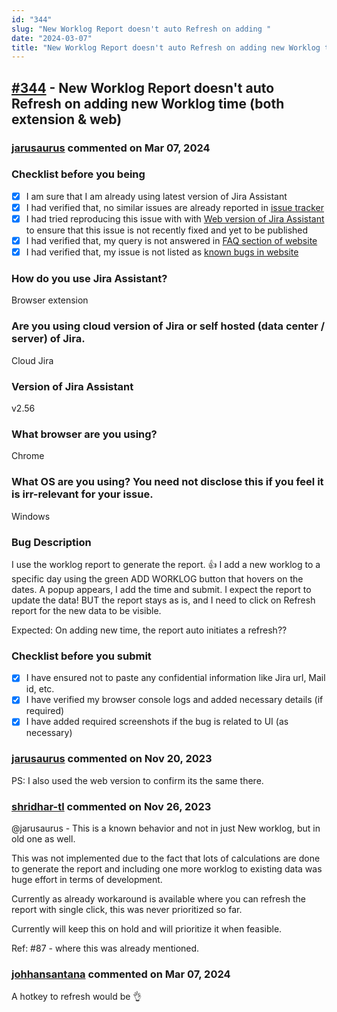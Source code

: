 ```yaml
---
id: "344"
slug: "New Worklog Report doesn't auto Refresh on adding "
date: "2024-03-07"
title: "New Worklog Report doesn't auto Refresh on adding new Worklog time (both extension & web)"
---
```



## [#344](https://github.com/shridhar-tl/jira-assistant/issues/344) - New Worklog Report doesn't auto Refresh on adding new Worklog time (both extension & web)

### [jarusaurus](https://github.com/jarusaurus) commented on Mar 07, 2024

### Checklist before you being

- [X] I am sure that I am already using latest version of Jira Assistant
- [X] I had verified that, no similar issues are already reported in [issue tracker](https://github.com/shridhar-tl/jira-assistant/issues)
- [X] I had tried reproducing this issue with with [Web version of Jira Assistant](https://app.jiraassistant.com) to ensure that this issue is not recently fixed and yet to be published
- [X] I had verified that, my query is not answered in [FAQ section of website](https://www.jiraassistant.com/faq)
- [X] I had verified that, my issue is not listed as [known bugs in website](https://www.jiraassistant.com/version-history)

### How do you use Jira Assistant?

Browser extension

### Are you using cloud version of Jira or self hosted (data center / server) of Jira.

Cloud Jira

### Version of Jira Assistant

v2.56

### What browser are you using?

Chrome

### What OS are you using? You need not disclose this if you feel it is irr-relevant for your issue.

Windows

### Bug Description

I use the worklog report to generate the report. 👍 
I add a new worklog to a specific day using the green ADD WORKLOG button that hovers on the dates.
A popup appears, I add the time and submit.
I expect the report to update the data!
BUT the report stays as is, and I need to click on Refresh report for the new data to be visible.

Expected: On adding new time, the report auto initiates a refresh??

### Checklist before you submit

- [X] I have ensured not to paste any confidential information like Jira url, Mail id, etc.
- [X] I have verified my browser console logs and added necessary details (if required)
- [X] I have added required screenshots if the bug is related to UI (as necessary)

### [jarusaurus](https://github.com/jarusaurus) commented on Nov 20, 2023

PS: I also used the web version to confirm its the same there. 



### [shridhar-tl](https://github.com/shridhar-tl) commented on Nov 26, 2023

@jarusaurus - This is a known behavior and not in just New worklog, but in old one as well.

This was not implemented due to the fact that lots of calculations are done to generate the report and including one more worklog to existing data was huge effort in terms of development.

Currently as already workaround is available where you can refresh the report with single click, this was never prioritized so far.

Currently will keep this on hold and will prioritize it when feasible.

Ref: #87 - where this was already mentioned.

### [johhansantana](https://github.com/johhansantana) commented on Mar 07, 2024

A hotkey to refresh would be 👌 
